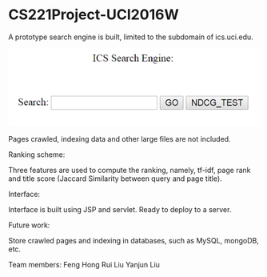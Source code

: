 # CS221Project-UCI2016W
A prototype search engine is built, limited to the subdomain of ics.uci.edu. 

![alt tag](https://raw.githubusercontent.com/oldsui/CS221Project-UCI2016W/master/screenshots/HomePage.PNG)

Pages crawled, indexing data and other large files are not included.

Ranking scheme:

Three features are used to compute the ranking, namely, tf-idf, page rank and title score (Jaccard Similarity between query and page title).

Interface:

Interface is built using JSP and servlet. Ready to deploy to a server.

Future work:

Store crawled pages and indexing in databases, such as MySQL, mongoDB, etc. 



Team members:
Feng Hong
Rui Liu
Yanjun Liu


